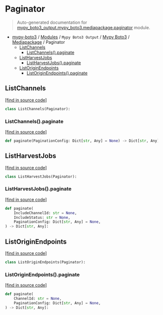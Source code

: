 # Paginator

> Auto-generated documentation for [mypy_boto3_output.mypy_boto3.mediapackage.paginator](https://github.com/vemel/mypy_boto3/blob/master/mypy_boto3_output/mypy_boto3/mediapackage/paginator.py) module.

- [mypy-boto3](../../../README.md#mypy_boto3) / [Modules](../../../MODULES.md#mypy-boto3-modules) / `Mypy Boto3 Output` / [Mypy Boto3](../index.md#mypy-boto3) / [Mediapackage](index.md#mediapackage) / Paginator
    - [ListChannels](#listchannels)
        - [ListChannels().paginate](#listchannelspaginate)
    - [ListHarvestJobs](#listharvestjobs)
        - [ListHarvestJobs().paginate](#listharvestjobspaginate)
    - [ListOriginEndpoints](#listoriginendpoints)
        - [ListOriginEndpoints().paginate](#listoriginendpointspaginate)

## ListChannels

[[find in source code]](https://github.com/vemel/mypy_boto3/blob/master/mypy_boto3_output/mypy_boto3/mediapackage/paginator.py#L9)

```python
class ListChannels(Paginator):
```

### ListChannels().paginate

[[find in source code]](https://github.com/vemel/mypy_boto3/blob/master/mypy_boto3_output/mypy_boto3/mediapackage/paginator.py#L12)

```python
def paginate(PaginationConfig: Dict[str, Any] = None) -> Dict[str, Any]:
```

## ListHarvestJobs

[[find in source code]](https://github.com/vemel/mypy_boto3/blob/master/mypy_boto3_output/mypy_boto3/mediapackage/paginator.py#L16)

```python
class ListHarvestJobs(Paginator):
```

### ListHarvestJobs().paginate

[[find in source code]](https://github.com/vemel/mypy_boto3/blob/master/mypy_boto3_output/mypy_boto3/mediapackage/paginator.py#L19)

```python
def paginate(
    IncludeChannelId: str = None,
    IncludeStatus: str = None,
    PaginationConfig: Dict[str, Any] = None,
) -> Dict[str, Any]:
```

## ListOriginEndpoints

[[find in source code]](https://github.com/vemel/mypy_boto3/blob/master/mypy_boto3_output/mypy_boto3/mediapackage/paginator.py#L28)

```python
class ListOriginEndpoints(Paginator):
```

### ListOriginEndpoints().paginate

[[find in source code]](https://github.com/vemel/mypy_boto3/blob/master/mypy_boto3_output/mypy_boto3/mediapackage/paginator.py#L31)

```python
def paginate(
    ChannelId: str = None,
    PaginationConfig: Dict[str, Any] = None,
) -> Dict[str, Any]:
```
